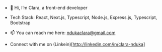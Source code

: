 - 👋 Hi, I’m Clara, a front-end developer

- Tech Stack:
React, Next.js, Typescript, Node.js, Express.js, Typescript, Bootstrap
- 📫 You can reach me here: ndukaclara@gmail.com
- Connect with me on (Linkein)[http://linkedin.com/in/clara-nduka]

<!---
NdukaClara/NdukaClara is a ✨ special ✨ repository because its `README.md` (this file) appears on your GitHub profile.
You can click the Preview link to take a look at your changes.
--->
